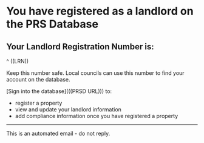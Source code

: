 # You have registered as a landlord on the PRS Database

## Your Landlord Registration Number is:

^ ((LRN))

Keep this number safe. Local councils can use this number to find your account on the database.

[Sign into the database](((PRSD URL))) to:

- register a property
- view and update your landlord information 
- add compliance information once you have registered a property

---
This is an automated email - do not reply.